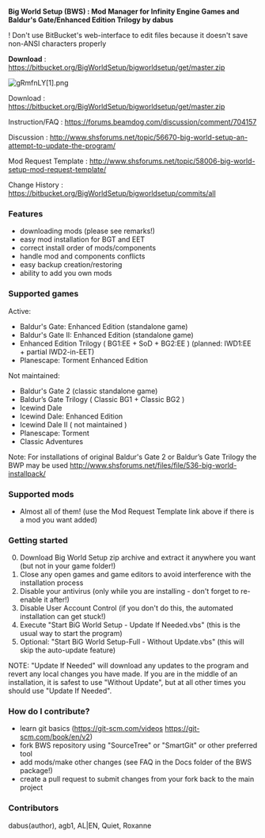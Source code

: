 **Big World Setup (BWS) : Mod Manager for Infinity Engine Games and Baldur's Gate/Enhanced Edition Trilogy by dabus**

! Don't use BitBucket's web-interface to edit files because it doesn't save non-ANSI characters properly

﻿**Download﻿**                 : https://bitbucket.org/BigWorldSetup/bigworldsetup/get/master.zip

![gRmfnLY[1].png](https://bitbucket.org/repo/kKX5Xg/images/3720385461-gRmfnLY%5B1%5D.png)

Download                 : https://bitbucket.org/BigWorldSetup/bigworldsetup/get/master.zip

Instruction/FAQ          : https://forums.beamdog.com/discussion/comment/704157

Discussion               : http://www.shsforums.net/topic/56670-big-world-setup-an-attempt-to-update-the-program/

Mod Request Template     : http://www.shsforums.net/topic/58006-big-world-setup-mod-request-template/

Change History           : https://bitbucket.org/BigWorldSetup/bigworldsetup/commits/all


### Features ###

- downloading mods (please see remarks!)
- easy mod installation for BGT and EET
- correct install order of mods/components 
- handle mod and components conflicts
- easy backup creation/restoring
- ability to add you own mods

### Supported games ###

Active:  
- Baldur's Gate: Enhanced Edition (standalone game)  
- Baldur's Gate II: Enhanced Edition (standalone game)  
- Enhanced Edition Trilogy ( BG1:EE + SoD + BG2:EE ) (planned: IWD1:EE + partial IWD2-in-EET)  
- Planescape: Torment Enhanced Edition  

Not maintained:  
- Baldur's Gate 2 (classic standalone game)  
- Baldur’s Gate Trilogy ( Classic BG1 + Classic BG2 )  
- Icewind Dale  
- Icewind Dale: Enhanced Edition  
- Icewind Dale II ( not maintained )  
- Planescape: Torment  
- Classic Adventures  

Note: For installations of original Baldur's Gate 2 or Baldur’s Gate Trilogy the BWP may be used http://www.shsforums.net/files/file/536-big-world-installpack/

### Supported mods ###

- Almost all of them! (use the Mod Request Template link above if there is a mod you want added)

### Getting started ###

0. Download Big World Setup zip archive and extract it anywhere you want (but not in your game folder!)
1. Close any open games and game editors to avoid interference with the installation process
2. Disable your antivirus (only while you are installing - don't forget to re-enable it after!)
3. Disable User Account Control (if you don't do this, the automated installation can get stuck!)
4. Execute "Start BiG World Setup - Update If Needed.vbs" (this is the usual way to start the program)
5. Optional: "Start BiG World Setup-Full - Without Update.vbs" (this will skip the auto-update feature)

NOTE:  "Update If Needed" will download any updates to the program and revert any local changes you have made.  If you are in the middle of an installation, it is safest to use "Without Update", but at all other times you should use "Update If Needed".

### How do I contribute? ###

* learn git basics (https://git-scm.com/videos https://git-scm.com/book/en/v2)
* fork BWS repository using "SourceTree" or "SmartGit" or other preferred tool
* add mods/make other changes (see FAQ in the Docs folder of the BWS package!)
* create a pull request to submit changes from your fork back to the main project

### Contributors ###

dabus(author), agb1, AL|EN, Quiet, Roxanne